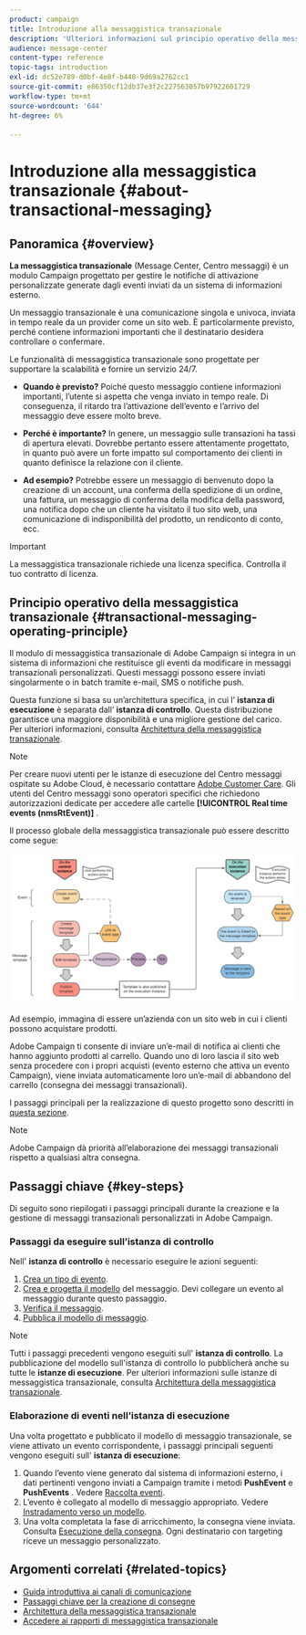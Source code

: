 ```yaml
---
product: campaign
title: Introduzione alla messaggistica transazionale
description: 'Ulteriori informazioni sul principio operativo della messaggistica transazionale Adobe Campaign Classic e sui passaggi chiave. '
audience: message-center
content-type: reference
topic-tags: introduction
exl-id: dc52e789-d0bf-4e8f-b448-9d69a2762cc1
source-git-commit: e86350cf12db37e3f2c227563057b97922601729
workflow-type: tm+mt
source-wordcount: '644'
ht-degree: 6%

---
```



# Introduzione alla messaggistica transazionale {#about-transactional-messaging}

## Panoramica {#overview}

**La messaggistica transazionale**  (Message Center, Centro messaggi) è un modulo Campaign progettato per gestire le notifiche di attivazione personalizzate generate dagli eventi inviati da un sistema di informazioni esterno.

Un messaggio transazionale è una comunicazione singola e univoca, inviata in tempo reale da un provider come un sito web. È particolarmente previsto, perché contiene informazioni importanti che il destinatario desidera controllare o confermare.

Le funzionalità di messaggistica transazionale sono progettate per supportare la scalabilità e fornire un servizio 24/7.

* **Quando è previsto?** Poiché questo messaggio contiene informazioni importanti, l’utente si aspetta che venga inviato in tempo reale. Di conseguenza, il ritardo tra l’attivazione dell’evento e l’arrivo del messaggio deve essere molto breve.

* **Perché è importante?** In genere, un messaggio sulle transazioni ha tassi di apertura elevati. Dovrebbe pertanto essere attentamente progettato, in quanto può avere un forte impatto sul comportamento dei clienti in quanto definisce la relazione con il cliente.

* **Ad esempio?** Potrebbe essere un messaggio di benvenuto dopo la creazione di un account, una conferma della spedizione di un ordine, una fattura, un messaggio di conferma della modifica della password, una notifica dopo che un cliente ha visitato il tuo sito web, una comunicazione di indisponibilità del prodotto, un rendiconto di conto, ecc.

>[!IMPORTANT]
>
>La messaggistica transazionale richiede una licenza specifica. Controlla il tuo contratto di licenza.

<!--Before starting with transactional messaging, make sure you read the corresponding [best practices and limitations]().-->

## Principio operativo della messaggistica transazionale {#transactional-messaging-operating-principle}

Il modulo di messaggistica transazionale di Adobe Campaign si integra in un sistema di informazioni che restituisce gli eventi da modificare in messaggi transazionali personalizzati. Questi messaggi possono essere inviati singolarmente o in batch tramite e-mail, SMS o notifiche push.

Questa funzione si basa su un’architettura specifica, in cui l’ **istanza di esecuzione** è separata dall’ **istanza di controllo**. Questa distribuzione garantisce una maggiore disponibilità e una migliore gestione del carico. Per ulteriori informazioni, consulta [Architettura della messaggistica transazionale](../../message-center/using/transactional-messaging-architecture.md).

>[!NOTE]
>
>Per creare nuovi utenti per le istanze di esecuzione del Centro messaggi ospitate su Adobe Cloud, è necessario contattare [Adobe Customer Care](https://helpx.adobe.com/it/enterprise/admin-guide.html/enterprise/using/support-for-experience-cloud.ug.html). Gli utenti del Centro messaggi sono operatori specifici che richiedono autorizzazioni dedicate per accedere alle cartelle **[!UICONTROL Real time events (nmsRtEvent)]** .

Il processo globale della messaggistica transazionale può essere descritto come segue:

![](assets/transactional-msg-overview.png)

Ad esempio, immagina di essere un’azienda con un sito web in cui i clienti possono acquistare prodotti.

Adobe Campaign ti consente di inviare un’e-mail di notifica ai clienti che hanno aggiunto prodotti al carrello. Quando uno di loro lascia il sito web senza procedere con i propri acquisti (evento esterno che attiva un evento Campaign), viene inviata automaticamente loro un’e-mail di abbandono del carrello (consegna dei messaggi transazionali).

I passaggi principali per la realizzazione di questo progetto sono descritti in [questa sezione](#key-steps).

>[!NOTE]
>
>Adobe Campaign dà priorità all’elaborazione dei messaggi transazionali rispetto a qualsiasi altra consegna.

## Passaggi chiave {#key-steps}

Di seguito sono riepilogati i passaggi principali durante la creazione e la gestione di messaggi transazionali personalizzati in Adobe Campaign.

### Passaggi da eseguire sull’istanza di controllo

Nell&#39; **istanza di controllo** è necessario eseguire le azioni seguenti:

1. [Crea un tipo di evento](../../message-center/using/creating-event-types.md).
1. [Crea e progetta il modello](../../message-center/using/creating-the-message-template.md) del messaggio. Devi collegare un evento al messaggio durante questo passaggio.
1. [Verifica il messaggio](../../message-center/using/testing-message-templates.md).
1. [Pubblica il modello di messaggio](../../message-center/using/publishing-message-templates.md).

>[!NOTE]
>
>Tutti i passaggi precedenti vengono eseguiti sull&#39; **istanza di controllo**. La pubblicazione del modello sull&#39;istanza di controllo lo pubblicherà anche su tutte le **istanze di esecuzione**. Per ulteriori informazioni sulle istanze di messaggistica transazionale, consulta [Architettura della messaggistica transazionale](../../message-center/using/transactional-messaging-architecture.md).

### Elaborazione di eventi nell’istanza di esecuzione

Una volta progettato e pubblicato il modello di messaggio transazionale, se viene attivato un evento corrispondente, i passaggi principali seguenti vengono eseguiti sull&#39; **istanza di esecuzione**:

1. Quando l’evento viene generato dal sistema di informazioni esterno, i dati pertinenti vengono inviati a Campaign tramite i metodi **PushEvent** e **PushEvents** . Vedere [Raccolta eventi](../../message-center/using/about-event-processing.md#event-collection).
1. L’evento è collegato al modello di messaggio appropriato. Vedere [Instradamento verso un modello](../../message-center/using/about-event-processing.md#routing-towards-a-template).
1. Una volta completata la fase di arricchimento, la consegna viene inviata. Consulta [Esecuzione della consegna](../../message-center/using/delivery-execution.md). Ogni destinatario con targeting riceve un messaggio personalizzato.

## Argomenti correlati {#related-topics}

* [Guida introduttiva ai canali di comunicazione](../../delivery/using/communication-channels.md)
* [Passaggi chiave per la creazione di consegne](../../delivery/using/steps-about-delivery-creation-steps.md)
* [Architettura della messaggistica transazionale](../../message-center/using/transactional-messaging-architecture.md)
* [Accedere ai rapporti di messaggistica transazionale](../../message-center/using/about-transactional-messaging-reports.md)
